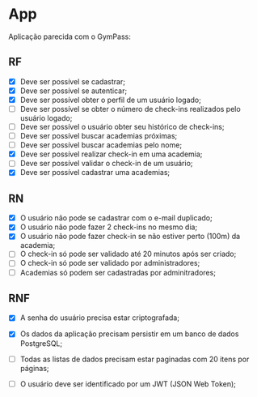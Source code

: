 # App

Aplicação parecida com o GymPass:

## RF

- [X] Deve ser possível se cadastrar;
- [X] Deve ser possível se autenticar;
- [X] Deve ser possível obter o perfil de um usuário logado;
- [ ] Deve ser possível se obter o número de check-ins realizados pelo usuário logado;
- [ ] Deve ser possível o usuário obter seu histórico de check-ins;
- [ ] Deve ser possível buscar academias próximas;
- [ ] Deve ser possível buscar academias pelo nome;
- [X] Deve ser possível realizar check-in em uma academia;
- [ ] Deve ser possível validar o check-in de um usuário;
- [X] Deve ser possível cadastrar uma academias;

## RN

- [X] O usuário não pode se cadastrar com o e-mail duplicado;
- [X] O usuário não pode fazer 2 check-ins no mesmo dia;
- [X] O usuário não pode fazer check-in se não estiver perto (100m) da academia;
- [ ] O check-in só pode ser validado até 20 minutos após ser criado;
- [ ] O check-in só pode ser validado por administradores;
- [ ] Academias só podem ser cadastradas por adminitradores;

## RNF

- [X] A senha do usuário precisa estar criptografada;
- [X] Os dados da aplicação precisam persistir em um banco de dados PostgreSQL;
- [ ] Todas as listas de dados precisam estar paginadas com 20 itens por páginas;
- [ ] O usuário deve ser identificado por um JWT (JSON Web Token);

